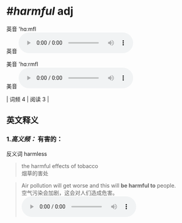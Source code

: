 # ***\#harmful*** adj
英音 'hɑːmfl  
英音
<audio src="./media/harmful-B.aac" controls="controls"></audio>

美音 'hɑːrmfl  
美音
<audio src="./media/harmful.aac" controls="controls"></audio>



| 词频 4 | 阅读 3 |  

英文释义
---
### 1.*高义频：* **有害的：**  
反义词 harmless 

 > the harmful effects of tobacco  
 > 烟草的害处    

 > Air pollution will get worse and this will **be harmful to** people.  
 > 空气污染会加剧，这会对人们造成危害。    
<audio src="./media/harmful-1.aac" controls="controls"></audio>


